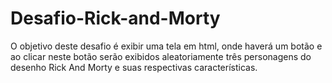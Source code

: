 # Desafio-Rick-and-Morty
O objetivo deste desafio é exibir uma tela em html, onde haverá um botão e ao clicar neste botão serão exibidos aleatoriamente três personagens do desenho Rick And Morty e suas respectivas características.

